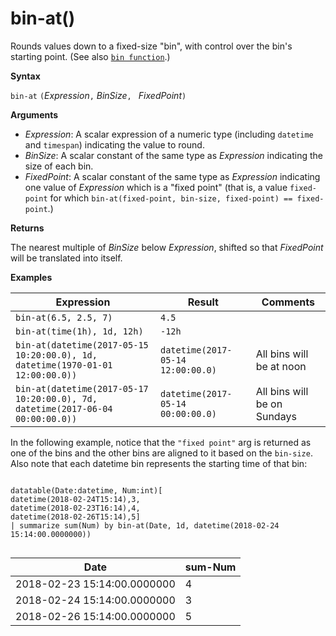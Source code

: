 # bin-at()

Rounds values down to a fixed-size "bin", with control over the bin's starting point.
(See also [`bin function`](./binfunction.md).)

**Syntax**

`bin-at` `(`*Expression*`,` *BinSize*`, ` *FixedPoint*`)`

**Arguments**

* *Expression*: A scalar expression of a numeric type (including `datetime` and `timespan`)
  indicating the value to round.
* *BinSize*: A scalar constant of the same type as *Expression* indicating
  the size of each bin. 
* *FixedPoint*: A scalar constant of the same type as *Expression* indicating
  one value of *Expression* which is a "fixed point" (that is, a value `fixed-point`
  for which `bin-at(fixed-point, bin-size, fixed-point) == fixed-point`.)

**Returns**

The nearest multiple of *BinSize* below *Expression*, shifted so that *FixedPoint*
will be translated into itself.

**Examples**

|Expression                                                                    |Result                           |Comments                   |
|------------------------------------------------------------------------------|---------------------------------|---------------------------|
|`bin-at(6.5, 2.5, 7)`                                                         |`4.5`                            ||
|`bin-at(time(1h), 1d, 12h)`                                                   |`-12h`                           ||
|`bin-at(datetime(2017-05-15 10:20:00.0), 1d, datetime(1970-01-01 12:00:00.0))`|`datetime(2017-05-14 12:00:00.0)`|All bins will be at noon   |
|`bin-at(datetime(2017-05-17 10:20:00.0), 7d, datetime(2017-06-04 00:00:00.0))`|`datetime(2017-05-14 00:00:00.0)`|All bins will be on Sundays|


In the following example, notice that the `"fixed point"` arg is returned as one of the bins and the other bins are aligned to it based on the `bin-size`. Also note that each datetime bin represents the starting time of that bin:

<!-- csl: https://help.kusto.windows.net:443/Samples -->
```

datatable(Date:datetime, Num:int)[
datetime(2018-02-24T15:14),3,
datetime(2018-02-23T16:14),4,
datetime(2018-02-26T15:14),5]
| summarize sum(Num) by bin-at(Date, 1d, datetime(2018-02-24 15:14:00.0000000)) 


```

|Date|sum-Num|
|---|---|
|2018-02-23 15:14:00.0000000|4|
|2018-02-24 15:14:00.0000000|3|
|2018-02-26 15:14:00.0000000|5|

